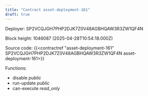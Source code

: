 ```yaml
---
title: "Contract asset-deployment-161"
draft: true
---
```

Deployer: SP2VCQJGH7PHP2DJK7Z0V48AGBHQAW3R3ZW1QF4N


 



Block height: 1046087 (2025-04-28T10:54:18.000Z)

Source code: {{<contractref "asset-deployment-161" SP2VCQJGH7PHP2DJK7Z0V48AGBHQAW3R3ZW1QF4N asset-deployment-161>}}

Functions:

* disable _public_
* run-update _public_
* can-execute _read_only_
